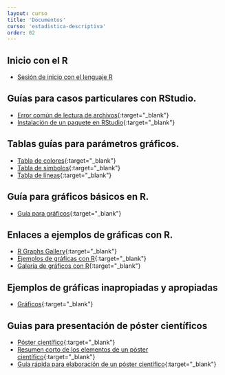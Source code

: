 ```yaml
---
layout: curso
title: 'Documentos'
curso: 'estadistica-descriptiva'
order: 02
---
```


## Inicio con el R
- [Sesión de inicio con el lenguaje R](inicioR.html)

## Guías para casos particulares con RStudio.
- [Error común de lectura de archivos](/estadistica-descriptiva/documentos/ErrorComun.pdf){:target="_blank"}
- [Instalación de un paquete en RStudio](/estadistica-descriptiva/documentos/instalapaquete.pdf){:target="_blank"}

## Tablas guías para parámetros gráficos.
- [Tabla de colores](/estadistica-descriptiva/documentos/ColorChart.pdf){:target="_blank"}
- [Tabla de símbolos](/estadistica-descriptiva/documentos/points.png){:target="_blank"}
- [Tabla de líneas](/estadistica-descriptiva/documentos/lines.png){:target="_blank"}

## Guía para gráficos básicos en R.
- [Guía para gráficos](/estadistica-descriptiva/documentos/grafi3.pdf){:target="_blank"}

## Enlaces a ejemplos de gráficas con R.
- [R Graphs Gallery](http://scs.math.yorku.ca/index.php/R_Graphs_Gallery){:target="_blank"}
- [Ejemplos de gráficas con R](http://zoonek2.free.fr/UNIX/48_R/03.html){:target="_blank"}
- [Galería de gráficos con R](http://rgraphgallery.blogspot.com/){:target="_blank"}

## Ejemplos de gráficas inapropiadas y apropiadas
- [Gráficos](/estadistica-descriptiva/graficas/){:target="_blank"}

## Guias para presentación de póster científicos
   - [Póster científico](/estadistica-descriptiva/documentos/DocumentoPrincipalEGuardiola_poster_cientifico.pdf){:target="_blank"}
   - [Resumen corto de los elementos de un póster científico](/estadistica-descriptiva/documentos/mgi20400.pdf){:target="_blank"}
   - [Guía rápida para elaboración de un póster científico](/estadistica-descriptiva/documentos/poster-1209925152397079-9.pdf){:target="_blank"}


